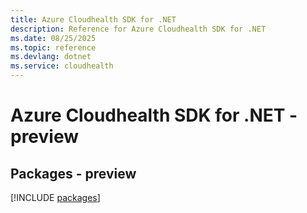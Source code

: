 ```yaml
---
title: Azure Cloudhealth SDK for .NET
description: Reference for Azure Cloudhealth SDK for .NET
ms.date: 08/25/2025
ms.topic: reference
ms.devlang: dotnet
ms.service: cloudhealth
---
```

# Azure Cloudhealth SDK for .NET - preview
## Packages - preview
[!INCLUDE [packages](cloudhealth-index.md)]